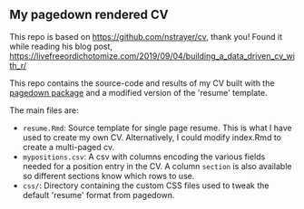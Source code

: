 ## My pagedown rendered CV

This repo is based on https://github.com/nstrayer/cv, thank you! Found it while reading his blog post, https://livefreeordichotomize.com/2019/09/04/building_a_data_driven_cv_with_r/

This repo contains the source-code and results of my CV built with the [pagedown package](https://pagedown.rbind.io) and a modified version of the 'resume' template. 

The main files are:

- `resume.Rmd`: Source template for single page resume. This is what I have used to create my own CV. Alternatively, I could modify index.Rmd to create a multi-paged cv.
- `mypositions.csv`: A csv with columns encoding the various fields needed for a position entry in the CV. A column `section` is also available so different sections know which rows to use.
- `css/`: Directory containing the custom CSS files used to tweak the default 'resume' format from pagedown. 